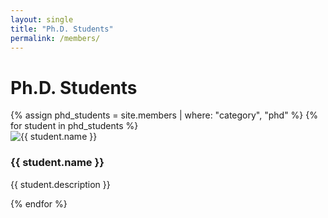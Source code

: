 ```yaml
---
layout: single
title: "Ph.D. Students"
permalink: /members/
---
```


<h1>Ph.D. Students</h1>

<div class="student-grid">
  {% assign phd_students = site.members | where: "category", "phd" %}
  {% for student in phd_students %}
    <div class="student-card">
      <img src="{{ student.image }}" alt="{{ student.name }}">
      <h3>{{ student.name }}</h3>
      <p>{{ student.description }}</p>
    </div>
  {% endfor %}
</div>
